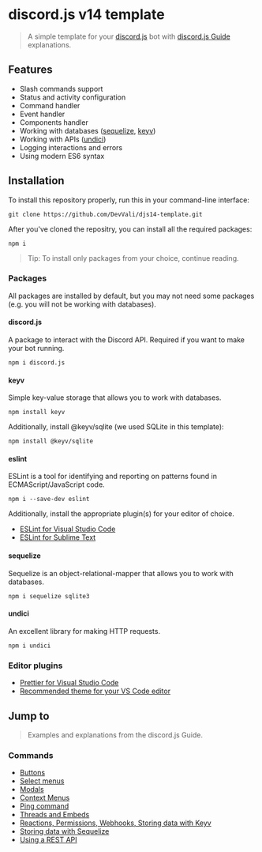# discord.js v14 template

> A simple template for your [discord.js](https://discord.js.org/) bot with [discord.js Guide](https://discordjs.guide/) explanations.

## Features

+ Slash commands support
+ Status and activity configuration
+ Command handler
+ Event handler
+ Components handler
+ Working with databases ([sequelize](https://sequelize.org/), [keyv](https://www.npmjs.com/package/keyv))
+ Working with APIs ([undici](https://www.npmjs.com/package/undici))
+ Logging interactions and errors
+ Using modern ES6 syntax

## Installation

To install this repository properly, run this in your command-line interface:

```
git clone https://github.com/DevVali/djs14-template.git
```

After you've cloned the repositry, you can install all the required packages:

```
npm i 
```

> Tip: To install only packages from your choice, continue reading.

### Packages

All packages are installed by default, but you may not need some packages (e.g. you will not be working with databases).

#### discord.js 

A package to interact with the Discord API. Required if you want to make your bot running.

```
npm i discord.js
```

#### keyv

Simple key-value storage that allows you to work with databases.

```
npm install keyv
```

Additionally, install @keyv/sqlite (we used SQLite in this template):

```
npm install @keyv/sqlite
```

#### eslint

ESLint is a tool for identifying and reporting on patterns found in ECMAScript/JavaScript code. 

```
npm i --save-dev eslint
```

Additionally, install the appropriate plugin(s) for your editor of choice.
+ [ESLint for Visual Studio Code](https://marketplace.visualstudio.com/items?itemName=dbaeumer.vscode-eslint)
+ [ESLint for Sublime Text](https://packagecontrol.io/packages/ESLint)

#### sequelize

Sequelize is an object-relational-mapper that allows you to work with databases.

```
npm i sequelize sqlite3
```

#### undici

An excellent library for making HTTP requests.

```
npm i undici
```

### Editor plugins

+ [Prettier for Visual Studio Code](https://marketplace.visualstudio.com/items?itemName=esbenp.prettier-vscode)
+ [Recommended theme for your VS Code editor](https://marketplace.visualstudio.com/items?itemName=ahmadawais.shades-of-purple)

## Jump to

> Examples and explanations from the discord.js Guide.

### Commands

+ [Buttons](https://github.com/DevVali/djs14-template/blob/7357cc3dadfcca6e011d43f6cc04bd56ea40a20a/commands/button.js)
+ [Select menus](https://github.com/DevVali/djs14-template/blob/7357cc3dadfcca6e011d43f6cc04bd56ea40a20a/commands/select.js)
+ [Modals](https://github.com/DevVali/djs14-template/blob/7357cc3dadfcca6e011d43f6cc04bd56ea40a20a/commands/question.js)
+ [Context Menus](https://github.com/DevVali/djs14-template/blob/7357cc3dadfcca6e011d43f6cc04bd56ea40a20a/commands/userid.js)
+ [Ping command](https://github.com/DevVali/djs14-template/blob/7357cc3dadfcca6e011d43f6cc04bd56ea40a20a/commands/ping.js)
+ [Threads and Embeds](https://github.com/DevVali/djs14-template/blob/7357cc3dadfcca6e011d43f6cc04bd56ea40a20a/commands/thread.js)
+ [Reactions, Permissions, Webhooks, Storing data with Keyv](https://github.com/DevVali/djs14-template/blob/7357cc3dadfcca6e011d43f6cc04bd56ea40a20a/commands/uwu.js)
+ [Storing data with Sequelize](https://github.com/DevVali/djs14-template/blob/7357cc3dadfcca6e011d43f6cc04bd56ea40a20a/commands/show-preference.js)
+ [Using a REST API](https://github.com/DevVali/djs14-template/blob/7357cc3dadfcca6e011d43f6cc04bd56ea40a20a/commands/neko.js)
